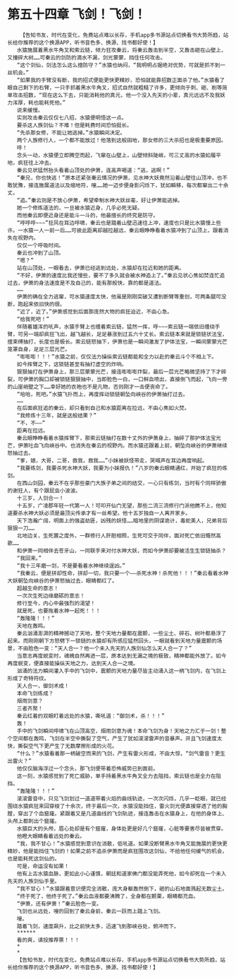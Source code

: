 # 第五十四章 飞剑！飞剑！
        【告知书友，时代在变化，免费站点难以长存，手机app多书源站点切换看书大势所趋，站长给你推荐的这个换源APP，听书音色多、换源、找书都好使！】
       水猿施展着黑水牛角叉和索云链，倾力狂攻秦云，将秦云轰击到半空，又轰击砸在山壁上，又撞碎大树……可秦云的剑防的滴水不漏，剑光蒙蒙，挡住任何攻击。
       “这个剑仙，剑法怎么这么擅防守？”水猿也纳闷，“我明明占据绝对优势，可就是抓不到一丝机会。”
       “如果我的手臂没有断，我的招式便能更快更精妙，恐怕就能靠招数正面杀了他。”水猿看了眼自己剩下的右臂，一只手抓着黑水牛角叉，招式自然就粗糙了许多，更倾向于刺、砸、削等简单攻击招数，“现在这么下去，只能消耗他的真元，他一个没入先天的小辈，真元远远不及我妖力浑厚，耗也能耗死他。”
       说来缓慢。
       实则攻击秦云仅仅七八招，水猿便明悟这一点。
       要杀这人族剑仙？不难！但是耗费时间恐怕挺长。
       “先杀那女修，不能让她逃掉。”水猿瞬间决定。
       两个人族修行人，一个都不能放过！他落到这般田地，那女修的三大杀招也是极重要原因。
       呼！
       念头一动，水猿便立即腾空而起，飞窜在山壁上，山壁倾斜陡峭，可三丈高的水猿如履平地，疯狂往上冲去。
       秦云见状猛然抬头看着山顶处的伊萧，连高声喝道：“逃，逃啊！”
       “秦兄，你也快逃！”原本还紧张秦云情况的伊萧，见水神大妖竟然沿着山壁往山顶冲，也不敢犹豫，接连施展道法以及缩地符，嗖……她一迈步便身影闪烁下，犹如瞬移，每次都窜出二十余丈。
       “追。”秦云则是不放心伊萧，希望牵制水神大妖丝毫，好让伊萧能逃掉。
       她一个修炼道法的，一旦被水猿近身，几乎必死无疑。
       而他秦云即便近身还是能斗一斗的，他最擅长的终究是防守。
       “呼呼呼~~~”狂风在耳边呼啸，秦云也是踏着山壁迅速往上冲，速度也只是比水猿慢上些许。一水猿一人一前一后……可彼此距离却越拉越远，秦云眼睁睁看着水猿冲到了山顶上，跟着消失在视野内。
       仅仅一个呼吸时间。
       秦云也冲到了山顶。
       “嗯？”
       站在山顶处，一眼看去，伊萧已经逃到远处，水猿却在拉近和她的距离。
       “不好，伊萧的速度比我还慢些，要不了多久就会被水神追上了。”秦云见状心焦如焚连忙追过去，伊萧的身法速度是不及自己的，能有那般快，靠的都是道法。
       ……
       伊萧的确在全力逃窜，可水猿速度太快，他虽是刚刚突破又遭到断臂等重创，可两条腿可没断，跑起来依旧快的很。
       “近了，近了。”伊萧感觉到后面那庞然大物的疯狂迫近，不由心急。
       “给我死吧！”
       伴随着雄浑的吼声，水猿手臂上也缠着索云链，猛然一挥，呼~~~索云链一端依旧缠绕手臂，可另一端却疯狂飞出，越飞越长，足足暴涨到过五六十丈长。索云链本来就是锁链状法宝，擅束缚抽打，长度也是极长。索云链怒抽下，伊萧也是一瞬间激发了护体法宝，一瞬间蒙蒙光芒笼罩自身，足足三层光芒。
       “嘭嘭嘭！！！”水猿之前，仅仅法力操纵索云链都能和全力以赴的秦云斗个不相上下。
       如今挥臂之下，这锁链甚至有抽打虚空的炸响。
       狠狠抽打在伊萧身上，那三层蒙蒙光芒，接连嘭嘭嘭炸裂，最后一层光芒略微坚持了下才碎裂，可伊萧的胸口却被锁链狠狠抽中，当即脸色一白，一口鲜血喷出，直接倒飞而起，飞向一旁的山崖峭壁之下……幸好她的衣袍也不是凡物，否则刚才一击便丧命了。
       “哈哈，死吧。”水猿飞扑而上，再度挥动锁链朝坠向峡谷的伊萧抽打过去。
       ……
       在后面疯狂追的秦云，却只看到自己和水猿距离在拉远，不由心焦如火焚。
       “我修炼十三年，就是这般结果？”
       “不，不——”
       距离在拉远。
       秦云眼睁睁看着水猿挥臂下，那索云链抽打在数十丈外的伊萧身上，抽碎了那护体法宝光芒，伊萧吐血飞向峡谷中。也消失在秦云的视野内。而水猿还跟着上前，朝坠向峡谷的伊萧继续怒抽过去。
       “爹，娘，大哥，二哥，救我，救我……”小妹被妖怪带走，哭喊声在耳边再度响起。
       “我要练剑，我要杀死水神大妖，我要为小妹报仇！”八岁的秦云眼睛通红，开始了疯狂的练剑。
       在西山剑园，秦云不在乎那些豪门大族子弟之间的结交，一心只有练剑，当时有个同样骄傲的谢狂人，有个跟屁虫小波波。
       十三岁，人剑合一！
       十五岁，广凌郡年轻一代第一人！可叩开仙门无望，那些二流三流修行门派他瞧不上，他知道要杀水神大妖必须是最顶尖传承才有一丝希望。他十五岁独自一人离开家乡。
       天下浩瀚广阔，明面上的强盗劫匪，凶残的妖怪……暗地里的阴谋诡计，毒蛇美人，兄弟背后狠狠一刀……
       北地边关，生死置之度外，一群修行人肝胆相照，生死可交于同伴，面对死亡依旧慨然高歌……
       和伊萧一同相伴去苍牙山，一同联手来对付水神大妖，而如今伊萧却要被活生生锁链抽杀？
       “我回来。”
       “我十三年磨一剑，不是要看着水神继续逞凶。”
       “我秦云，便是拼却性命，拼却一切，我只要一个——杀死水神！杀死他！！！”秦云看着水神大妖朝坠向峡谷的伊萧怒抽过去，眼睛都红了。
       超越生命的意志！
       一次次生死边缘磨砺的意志！
       修行至今，内心中最强烈的渴望！
       就是死，也要拖着水神一起死！！！
       “轰隆隆！！！”
       天地在轰鸣。
       秦云汹涌澎湃的精神撼动了天地，整个天地力量都在震颤，一些尘土、碎石、树叶都悬浮了起来。而刚刚朝下方怒劈下一锁链的水猿却有所感应猛然回头，一眼就看到天地力量震颤的场景，不由脸色一变：“天人合一？他一个未入先天的人族剑仙怎么天人合一了？”
       当意志再度蜕变时，魂魄自然再进一层，原本达到无漏之境的极致，精神都能外放了。如今再度蜕变，便直接能操纵天地之力，达到天人合一之境。
       汹涌的法力瞬间灌入手中的飞剑中，震颤的天地力量尽皆主动涌入这一柄飞剑内，在飞剑上形成了奇特符纹。
       天人合一，御剑术成！
       本命飞剑练成？
       烟雨剑意？
       三者齐聚！
       秦云红着的双眼盯着远处的水猿，嘶吼道：“御剑术，杀！！！”
       轰！
       手中的飞剑瞬间呼啸飞在山顶高空，烟雨剑意为魂！本命飞剑为身！天地之力汇于一剑！整个空间都在轰鸣，飞剑在半空中撕裂了空气，产生了犹如滚滚雷声的音暴声。并且飞剑速度太快，撕裂空气下更产生了无数摩擦形成的火花。
       “什么？”水猿看着那一柄破空而来的飞剑，产生有雷火形成，不由大惊，“剑气雷音？更生出雷火？”
       他仅仅脑海浮过一个念头，那飞剑便带着恐怖威势已到面前。
       这一刻，水猿感觉到了死亡威胁，单手持着黑水牛角叉全力去阻挡，索云链也是全力在阻挡。
       “轰隆隆！！！”
       滚滚雷音中，只见飞剑划过一道道带着火焰的曲线轨迹，一次次闪烁，几乎一眨眼，就已经围绕水猿疯狂来回穿梭了十余次，终于最后一次，水猿没能挡住，雷火剑光便直接穿透了他的胸膛，穿出了个血窟窿。紧跟着又是几道曲线的飞剑轨迹，接连轰击在水猿身上，在他的身体上、头颅上都刺出个窟窿。
       水猿巨大的头颅，眉心处却是有个窟窿，身体处更是好几个窟窿，心脏等要害尽皆被贯穿。
       他瞪大眼睛看着远处的秦云。
       “我，我不甘心！”水猿感觉到意识在消散，低吼道。如果没断臂黑水牛角叉能施展的更快更精妙，他是能挡住飞剑的！如果之前不追杀伊萧而是疯狂围攻这剑仙，不给他任何缓气的机会，也是能耗死这剑仙的。
       可是，命运没有如果！
       他有上古水猿血脉，更如此小心谨慎，朝廷和道家佛门都没能弄死他，如今却死在一个未入先天的人族剑仙手里。
       “我不甘心！”水猿跟着意识便完全消散，庞大身躯轰然倒下，砸的山石地面溅起无数尘土。
       “终于死了，他终于死了。”秦云血液都要沸腾了，全身都在颤栗，眼睛都充血。
       “伊萧，还有伊萧！”秦云脸色一变。
       飞剑也从远处，嗖的回到了秦云身前，秦云一跃而上踏上飞剑。
       嗖。
       踏着飞剑，速度飙升，比之前快太多，迅速飞到那峡谷处，俯冲而下。
       ******
       看的爽，请投推荐票！！！
       *
       *
       【告知书友，时代在变化，免费站点难以长存，手机app多书源站点切换看书大势所趋，站长给你推荐的这个换源APP，听书音色多、换源、找书都好使！】
